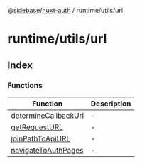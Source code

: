 [@sidebase/nuxt-auth](../../../index.md) / runtime/utils/url

# runtime/utils/url

## Index

### Functions

| Function | Description |
| ------ | ------ |
| [determineCallbackUrl](functions/determineCallbackUrl.md) | - |
| [getRequestURL](functions/getRequestURL.md) | - |
| [joinPathToApiURL](functions/joinPathToApiURL.md) | - |
| [navigateToAuthPages](functions/navigateToAuthPages.md) | - |
